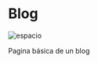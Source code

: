 # Blog
![espacio](https://user-images.githubusercontent.com/102563175/217342570-2e5e8719-806f-4d31-a016-983ec0a87156.jpg)

Pagina básica de un blog
